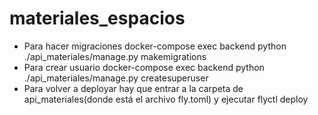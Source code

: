 # materiales_espacios
- Para hacer migraciones docker-compose exec backend python ./api_materiales/manage.py makemigrations
- Para crear usuario docker-compose exec backend python ./api_materiales/manage.py createsuperuser
- Para volver a deployar hay que entrar a la carpeta de api_materiales(donde está el archivo fly.toml) y ejecutar flyctl deploy